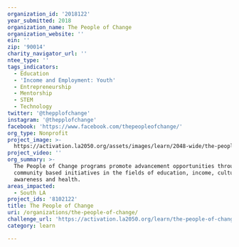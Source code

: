 ```yaml
---
organization_id: '2018122'
year_submitted: 2018
organization_name: The People of Change
organization_website: ''
ein: ''
zip: '90014'
charity_navigator_url: ''
ntee_type: ''
tags_indicators:
  - Education
  - 'Income and Employment: Youth'
  - Entrepreneurship
  - Mentorship
  - STEM
  - Technology
twitter: '@thepplofchange'
instagram: '@thepplofchange'
facebook: 'https://www.facebook.com/thepeopleofchange/'
org_type: Nonprofit
project_image: >-
  https://activation.la2050.org/assets/images/learn/2048-wide/the-people-of-change.jpg
project_video: ''
org_summary: >-
  The People of Change programs promote advancement opportunities through
  community based initiatives in the fields of education, income, cultural
  awareness and health.
areas_impacted:
  - South LA
project_ids: '8102122'
title: The People of Change
uri: /organizations/the-people-of-change/
challenge_url: 'https://activation.la2050.org/learn/the-people-of-change/'
category: learn

---
```

